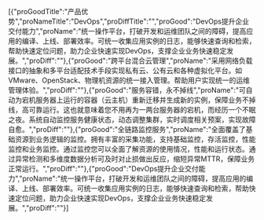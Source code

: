 [{"proGoodTitle":"产品优势","proNameTitle":"DevOps","proDiffTitle":"","proGood":"DevOps提升企业交付能力","proName":"统一操作平台，打破开发和运维团队之间的障碍，提高应用的编译、上线、部署效率。可统一收集应用实例的日志，能够快速查询和检索，帮助快速定位问题，助力企业快速实现DevOps，支撑企业业务快速稳定发展。","proDiff":""},{"proGood":"跨平台混合云管理","proName":"采用网络负载接口的抽象和多平台适配技术手段实现私有云、公有云和各种虚拟化平台。如VMware、OpenStack、物理机资源的统一接入管理。帮助用户实现统一的运维管理体验。","proDiff":""},{"proGood":"服务容错，永不掉线","proName":"可自动为宕机服务器上运行的容器（云主机）重新迁移并生成新的实例，保障业务不掉线，高可靠运行。这也就意味着您不用再为一两台服务器的宕机，而经历一个不眠之夜。系统自动监控服务健康状态，动态调整集群，实时调度相关预案，实现故障自愈。","proDiff":""},{"proGood":"全链路监控服务","proName":"全面覆盖了基础资源到业务逻辑的监控。拥有丰富的采集功能，支持基础监控，存活监控，性能监控和业务监控。通过监控您可以全面了解资源的使用情况，性能和运行状态。通过异常检测和多维度数据分析可及时对止损做出反应，缩短异常MTTR，保障业务正常运行。","proDiff":""},{"proGood":"DevOps提升企业交付能力","proName":"统一操作平台，打破开发和运维团队之间的障碍，提高应用的编译、上线、部署效率。可统一收集应用实例的日志，能够快速查询和检索，帮助快速定位问题，助力企业快速实现DevOps，支撑企业业务快速稳定发展。","proDiff":""}]
